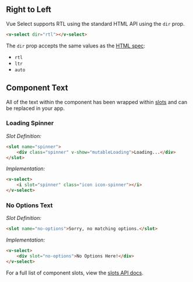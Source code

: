 ## Right to Left

Vue Select supports RTL using the standard HTML API using the `dir` prop.

```html
<v-select dir="rtl"></v-select>
```

The `dir` prop accepts the same values as the [HTML spec](https://developer.mozilla.org/en-US/docs/Web/HTML/Global_attributes/dir): 

  - `rtl`
  - `ltr`
  - `auto`

## Component Text

All of the text within the component has been wrapped within [slots](https://vuejs.org/v2/guide/components.html#Content-Distribution-with-Slots) and can be replaced in your app.

### Loading Spinner
*Slot Definition:*
```html
<slot name="spinner">
	<div class="spinner" v-show="mutableLoading">Loading...</div>
</slot>
```
*Implementation:*
```html
<v-select>
	<i slot="spinner" class="icon icon-spinner"></i>
</v-select>
```

### No Options Text
*Slot Definition:*
```html
<slot name="no-options">Sorry, no matching options.</slot>
```
*Implementation:*
```html
<v-select>
	<div slot="no-options">No Options Here!</div>
</v-select>
```

For a full list of component slots, view the [slots API docs](../api/slots.md).
